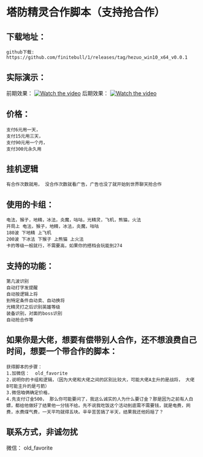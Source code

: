 塔防精灵合作脚本（支持抢合作）
==========================

下载地址：
---------------
    github下载:    https://github.com/finitebull/1/releases/tag/hezuo_win10_x64_v0.0.1

实际演示：
--------------
前期效果：
[![Watch the video](https://i2.hdslb.com/bfs/archive/303a4497cf6b431703f5ff5498ceb5f85a0ad042.jpg@320w_200h)](https://www.bilibili.com/video/BV1RK411174f/)
后期效果：
[![Watch the video](https://i2.hdslb.com/bfs/archive/303a4497cf6b431703f5ff5498ceb5f85a0ad042.jpg@320w_200h)](https://www.bilibili.com/video/BV1Yd4y1777t/?vd_source=42cda5a0c779ca6427c28a9c9ebe5c78)

价格：
-------------
    支付6元用一天，
    支付15元用三天，
    支付90元用一个月，
    支付300元永久用
  
挂机逻辑
------------------
    有合作次数就用， 没合作次数就看广告，广告也没了就开始到世界聊天抢合作

使用的卡组：
------------------
    电法，猴子，地精，冰法，炎魔，咕咕，光精灵，飞机，熊猫，火法
    开局上 电法，猴子，地精，冰法，炎魔，咕咕
    180波 下地精 上飞机
    200波 下冰法 下猴子 上熊猫 上火法
    卡的等级一般就行，不需要高，如果你的搭档会玩能到274

支持的功能：
----------------
    第几波识别
    自动打字发提醒
    自动按逻辑上将
    到特定条件自动卖、自动换将
    光精灵打之后识别英雄等级
    装备识别，对面的boss识别
    自动抢合作等

如果你是大佬，想要有偿带别人合作，还不想浪费自己时间，想要一个带合作的脚本：
----------------------------------------
    获得脚本的步骤：
    1.加微信：  old_favorite
    2.说明你的卡组和逻辑，（因为大佬和大佬之间的区别比较大，可能大佬A主升的是战将， 大佬B可能主升的是弓箭）
    3.微信咱俩确定价格，
    4.先支付订金500， 那么你可能要问了，我这么诚实的人为什么要订金？那是因为之前有人白嫖，都给他做好了结果他一分钱不给。先不说我吃饭这个活动到底需不需要钱，就是电费，网费，水费煤气费，一天平均就得五块。辛辛苦苦搞了半天，结果我还他妈赔了？

联系方式，非诚勿扰
------------
微信：  old_favorite
